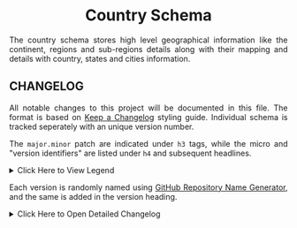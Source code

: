 <h1 align = "center">Country Schema</h1>

<div align = "justify">

The country schema stores high level geographical information like the continent, regions and sub-regions details along
with their mapping and details with country, states and cities information.

## CHANGELOG

All notable changes to this project will be documented in this file. The format is based on
[Keep a Changelog](https://keepachangelog.com/en/1.1.0/) styling guide. Individual schema is tracked seperately with an
unique version number.

The `major.minor` patch are indicated under `h3` tags, while the micro and "version identifiers" are listed under `h4` and
subsequent headlines.

<details>
<summary>Click Here to View Legend</summary>

  * 🎉 - **Major Feature** : something big that was not available before.
  * ✨ - **Feature Enhancement** : a miscellaneous minor improvement of an existing feature.
  * 🛠️ - **Patch/Fix** : something that previously didn't work as documented - or according to reasonable expectations - should now work.
  * ⚙️ - **Code Efficiency** : an existing feature now may not require as much computation or memory.
  * 💣 - **Code Refactoring** : a breakable change often associated with `major` version bump.

</details>

Each version is randomly named using [GitHub Repository Name Generator](https://alator21.github.io/repository-name-generator/),
and the same is added in the version heading.

<details>
<summary>Click Here to Open Detailed Changelog</summary>

### v1.0 | Entertaining Locket

The version aims to provide a default schema to track geographical boundaries. For more details on the use case, check
the initial [story #3](https://github.com/digitphilia/dataway/issues/3) for more details.

#### v1.0.2 | Release Date: 2025-03-11

  * ✨ Geo Names ID is added as a field [GH#18](https://github.com/digitphilia/dataway/issues/18)
    (nullable, ([GH#7](https://github.com/digitphilia/dataway/issues/7))) for tracking and enhance database usage.

#### v1.0.1 | Release Date: 2025-02-25

  * 🛠️ Explicitly state not null constraint to column names, like country name, as `postgres` considers `NULL` as noise
    and also these column should not be null value.
  * ⚙️ Set `wikidata_id` column as `VARCHAR(8)` instead of `VARCHAR(16)` for all the columns.
  * ✨ Add `wikidata_id` and `country_flag_uri` for developer usage and decoration purposes, however both the constraint
    are currently nullable (GH#7).
  * 💣 Remove continent foreign key constraint from regions as regions is a combination of some continents or some other
    larger land mases that makes it difficult to map with the continent.

#### v1.0.0 | Release Date: 2025-02-24

  * 🎉 The world is divided into seven continent ([details](https://en.wikipedia.org/wiki/Continent)) - which are generally
    identified by convention rather than any strict criteria.
    - most of the world considers seven continents by default, which is defined in the schema, while
    - other variation combines several regions to make a fewer continents which are excluded from this schema.
  * 🎉 Each continent is divided into several different regions and subregions. Refer to the Wiki Data ID associated with
    each data to get additional information.
  * 🎉 A [country](https://en.wikipedia.org/wiki/Country) is a distinct entity which is a political boundary and a unique
    identification number is provided by the International Organization for Standardization (ISO).
  * 🎉 Added states and cities information along with latitude and longitude details. The latitude and longitude can be
    essentially used for additional tracking like weather etc. details.
    - a state code is a unique five digit code which is a combination of country code and two digit state code seperated by
      a slash.
    - the convention ensures uniqueness of state code globally and also restricts entry of two of the same state code for
      a country.
    - typically, a state name should be unique across the world while the city name may not be unique - this constraint is
      thus placed and defined accordingly.

</details>

</div>
